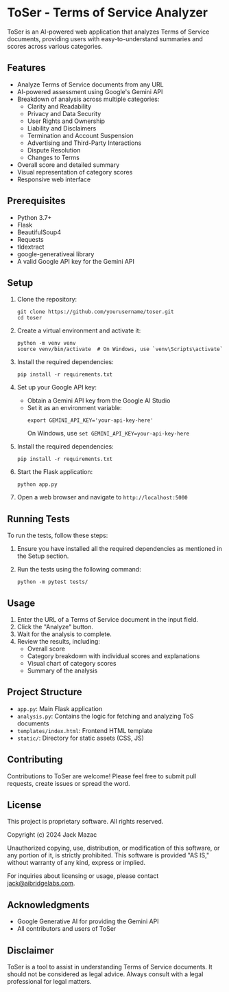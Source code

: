 # ToSer - Terms of Service Analyzer

ToSer is an AI-powered web application that analyzes Terms of Service documents, providing users with easy-to-understand summaries and scores across various categories.

## Features

- Analyze Terms of Service documents from any URL
- AI-powered assessment using Google's Gemini API
- Breakdown of analysis across multiple categories:
  - Clarity and Readability
  - Privacy and Data Security
  - User Rights and Ownership
  - Liability and Disclaimers
  - Termination and Account Suspension
  - Advertising and Third-Party Interactions
  - Dispute Resolution
  - Changes to Terms
- Overall score and detailed summary
- Visual representation of category scores
- Responsive web interface

## Prerequisites

- Python 3.7+
- Flask
- BeautifulSoup4
- Requests
- tldextract
- google-generativeai library
- A valid Google API key for the Gemini API

## Setup

1. Clone the repository:
   ```
   git clone https://github.com/yourusername/toser.git
   cd toser
   ```

2. Create a virtual environment and activate it:
   ```
   python -m venv venv
   source venv/bin/activate  # On Windows, use `venv\Scripts\activate`
   ```

3. Install the required dependencies:
   ```
   pip install -r requirements.txt
   ```

4. Set up your Google API key:
   - Obtain a Gemini API key from the Google AI Studio
   - Set it as an environment variable:
     ```
     export GEMINI_API_KEY='your-api-key-here'
     ```
     On Windows, use `set GEMINI_API_KEY=your-api-key-here`

5. Install the required dependencies:
   ```
   pip install -r requirements.txt
   ```

6. Start the Flask application:
   ```
   python app.py
   ```

7. Open a web browser and navigate to `http://localhost:5000`

## Running Tests

To run the tests, follow these steps:

1. Ensure you have installed all the required dependencies as mentioned in the Setup section.

2. Run the tests using the following command:
   ```
   python -m pytest tests/
   ```

## Usage

1. Enter the URL of a Terms of Service document in the input field.
2. Click the "Analyze" button.
3. Wait for the analysis to complete.
4. Review the results, including:
   - Overall score
   - Category breakdown with individual scores and explanations
   - Visual chart of category scores
   - Summary of the analysis

## Project Structure

- `app.py`: Main Flask application
- `analysis.py`: Contains the logic for fetching and analyzing ToS documents
- `templates/index.html`: Frontend HTML template
- `static/`: Directory for static assets (CSS, JS)

## Contributing

Contributions to ToSer are welcome! Please feel free to submit pull requests, create issues or spread the word.

## License

This project is proprietary software. All rights reserved.

Copyright (c) 2024 Jack Mazac

Unauthorized copying, use, distribution, or modification of this software, or any portion of it, is strictly prohibited. This software is provided "AS IS," without warranty of any kind, express or implied.

For inquiries about licensing or usage, please contact jack@aibridgelabs.com.

## Acknowledgments

- Google Generative AI for providing the Gemini API
- All contributors and users of ToSer

## Disclaimer

ToSer is a tool to assist in understanding Terms of Service documents. It should not be considered as legal advice. Always consult with a legal professional for legal matters.

